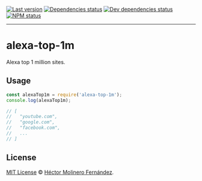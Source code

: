 [![Last version](https://img.shields.io/github/tag/hectorm/alexa-top-1m.svg)][tags]
[![Dependencies status](https://img.shields.io/david/hectorm/alexa-top-1m.svg)][dependencies]
[![Dev dependencies status](https://img.shields.io/david/dev/hectorm/alexa-top-1m.svg)][devDependencies]
[![NPM status](https://img.shields.io/npm/dm/alexa-top-1m.svg)][npm]

***

# alexa-top-1m
Alexa top 1 million sites.

## Usage

```javascript
const alexaTop1m = require('alexa-top-1m');
console.log(alexaTop1m);

// [
//   "youtube.com",
//   "google.com",
//   "facebook.com",
//   ...
// ]
```

## License
[MIT License][license] © [Héctor Molinero Fernández](https://molinero.dev/).

[license]: https://github.com/hectorm/alexa-top-1m/blob/master/LICENSE.md
[tags]: https://github.com/hectorm/alexa-top-1m/tags
[npm]: https://www.npmjs.com/package/alexa-top-1m
[dependencies]: https://david-dm.org/hectorm/alexa-top-1m
[devDependencies]: https://david-dm.org/hectorm/alexa-top-1m?type=dev
